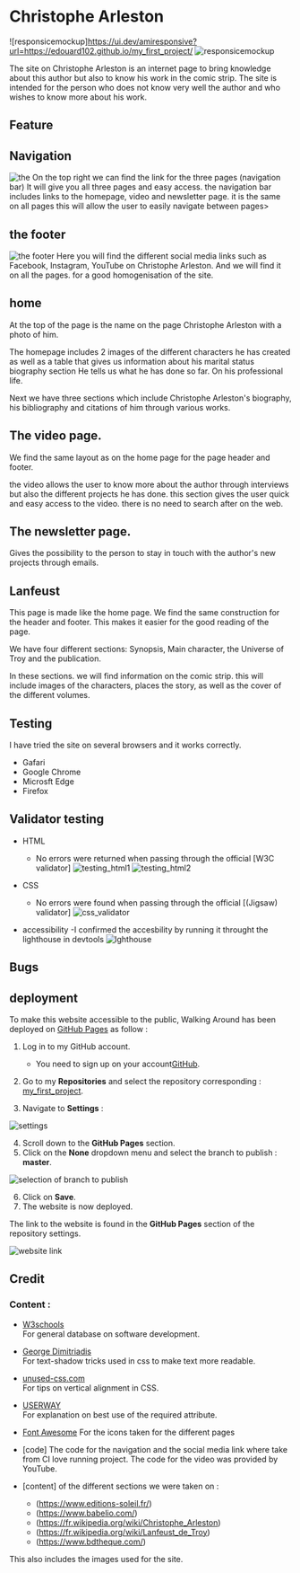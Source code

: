  # **Christophe Arleston**

![responsicemockup]https://ui.dev/amiresponsive?url=https://edouard102.github.io/my_first_project/
![responsicemockup](assets/images/images_readme/ami_responsive_home.png)

The site on Christophe Arleston is an internet page to bring knowledge about this author but also to know his work in the comic strip.
The site is intended for the person who does not know very well the author and who wishes to know more about his work.

## Feature

 ## Navigation

![the ](assets/images/images_readme/nav_bar.png)
 On the top right we can find the link for the three pages (navigation bar)
It will give you all three pages and easy access. the navigation bar includes links to the homepage, video and newsletter page. it is the same on all pages this will allow the user to easily navigate between pages>

## the footer

![the footer](assets/images/images_readme/social_media.png)
Here you will find the different social media links such as Facebook, Instagram, YouTube on Christophe Arleston.
And we will find it on all the pages. for a good homogenisation of the site.

## home 

At the top of the page is the name on the page Christophe Arleston with a photo of him.

The homepage includes 2 images of the different characters he has created as well as a table that gives us information about his marital status
biography section
He tells us what he has done so far. On his professional life.

Next we have three sections which include Christophe Arleston's biography, his bibliography and citations of him through various works.

## The video page.

We find the same layout as on the home page for the page header and footer.

the video allows the user to know more about the author through interviews but also the different projects he has done.
this section gives the user quick and easy access to the video. there is no need to search after on the web.

## The newsletter page.

Gives the possibility to the person to stay in touch with the author's new projects through emails.

## Lanfeust 

This page is made like the home page. We find the same construction for the header and footer. This makes it easier for the good reading of the page.
 
We have four different sections:  Synopsis, Main character, the Universe of Troy and the publication.

In these sections. we will find information on the comic strip.
 this will include images of the characters, places the story, as well as the cover of the different volumes.

## Testing 

I have tried the site on several browsers  and it works correctly.

- Gafari
- Google Chrome
- Microsft Edge
- Firefox

## Validator testing

- HTML
  - No errors were returned when passing through the official [W3C validator]
  ![testing_html1](assets/images/images_readme/testing_1_html.png)
  ![testing_html2](assets/images/images_readme/testing_2_html.png)

- CSS
  - No errors were found when passing through the official [(Jigsaw) validator]
![css_validator](assets/images/images_readme/css_validator.png)
 
 - accessibility
  -I confirmed the accesbility by running it throught the lighthouse in devtools 
![lghthouse](assets/images/images_readme/lighthouse.png)

## Bugs


## deployment 
To make this website accessible to the public, Walking Around 
has been deployed on [GitHub Pages](https://pages.github.com/) as follow :


1. Log in to my GitHub account.
    *  You need to sign up on your account[GitHub](https://github.com/).

2. Go to my **Repositories** and select the repository corresponding : [my_first_project](https://github.com/Edouard102/my_first_project).

3. Navigate to **Settings** :

![settings](assets/images/images_readme/settings.png)

4. Scroll down to the **GitHub Pages** section.
5. Click on the **None** dropdown menu and select the branch to publish : **master**.

![selection of branch to publish](assets/images/images_readme/setting_main.png)

6. Click on **Save**.
7. The website is now deployed.

The link to the website is found in the **GitHub Pages** section of the repository settings.

![website link](assets/images/images_readme/publish.png)

## Credit

### Content :

- [W3schools](https://www.w3schools.com/)  
For general database on software development.

- [George Dimitriadis](https://stackoverflow.com/questions/23968961/css-how-can-i-make-a-font-readable-over-any-color)  
For text-shadow tricks used in css to make text more readable.

- [unused-css.com](https://unused-css.com/blog/css-rounded-table-corners/)  
For tips on vertical alignment in CSS.

- [USERWAY](https://userway.org/blog/html-required-versus-aria-required)  
For explanation on best use of the required attribute.

- [Font Awesome](https://fontawesome.com/)
For the icons taken for the different pages 

 - [code] 
  The code for the navigation and the social media link where take from CI love running project.
  The code for the video was provided by YouTube.
  
- [content] of the different sections we were taken on :
    * (https://www.editions-soleil.fr/)
    * (https://www.babelio.com/)
    * (https://fr.wikipedia.org/wiki/Christophe_Arleston)
    * (https://fr.wikipedia.org/wiki/Lanfeust_de_Troy)
    * (https://www.bdtheque.com/)

This also includes the images used for the site.

